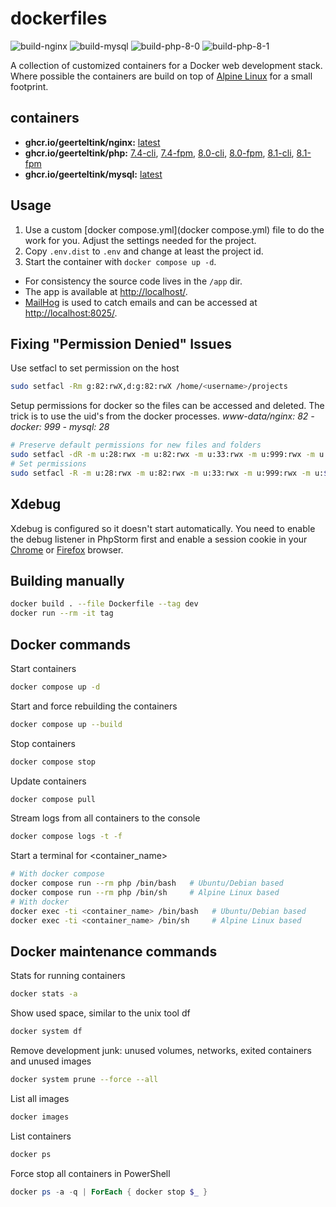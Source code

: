# dockerfiles

![build-nginx](https://github.com/geerteltink/dockerfiles/workflows/build-nginx/badge.svg)
![build-mysql](https://github.com/geerteltink/dockerfiles/workflows/build-mysql/badge.svg)
![build-php-8-0](https://github.com/geerteltink/dockerfiles/workflows/build-php-8-0/badge.svg)
![build-php-8-1](https://github.com/geerteltink/dockerfiles/workflows/build-php-8-1/badge.svg)

A collection of customized containers for a Docker web development stack. Where possible the containers are build on top of [Alpine Linux](http://alpinelinux.org/) for a small footprint.

## containers

- **ghcr.io/geerteltink/nginx:** [latest](https://github.com/geerteltink/dockerfiles/blob/master/nginx/latest.dockerfile)
- **ghcr.io/geerteltink/php:** [7.4-cli](https://github.com/geerteltink/dockerfiles/blob/master/php/7.4-cli.dockerfile), [7.4-fpm](https://github.com/geerteltink/dockerfiles/blob/master/php/7.4-fpm.dockerfile), [8.0-cli](https://github.com/geerteltink/dockerfiles/blob/master/php/8.0-cli.dockerfile), [8.0-fpm](https://github.com/geerteltink/dockerfiles/blob/master/php/8.0-fpm.dockerfile), [8.1-cli](https://github.com/geerteltink/dockerfiles/blob/master/php/8.1-cli.dockerfile), [8.1-fpm](https://github.com/geerteltink/dockerfiles/blob/master/php/8.1-fpm.dockerfile)
- **ghcr.io/geerteltink/mysql:** [latest](https://github.com/geerteltink/dockerfiles/blob/master/mysql/latest.dockerfile)

## Usage

1. Use a custom [docker compose.yml](docker compose.yml) file to do the work for you. Adjust the settings needed for the project.
2. Copy `.env.dist` to `.env` and change at least the project id.
3. Start the container with `docker compose up -d`.

- For consistency the source code lives in the `/app` dir.
- The app is available at [http://localhost/](http://localhost/).
- [MailHog](https://github.com/mailhog/MailHog) is used to catch emails and can be accessed at [http://localhost:8025/](http://localhost:8025/).

## Fixing "Permission Denied" Issues

Use setfacl to set permission on the host

```bash
sudo setfacl -Rm g:82:rwX,d:g:82:rwX /home/<username>/projects
```

Setup permissions for docker so the files can be accessed and deleted.
The trick is to use the uid's from the docker processes.
_www-data/nginx: 82 - docker: 999 - mysql: 28_

```bash
# Preserve default permissions for new files and folders
sudo setfacl -dR -m u:28:rwx -m u:82:rwx -m u:33:rwx -m u:999:rwx -m u:$(whoami):rwx data
# Set permissions
sudo setfacl -R -m u:28:rwx -m u:82:rwx -m u:33:rwx -m u:999:rwx -m u:$(whoami):rwx data
```

## Xdebug

Xdebug is configured so it doesn't start automatically. You need to enable the debug listener in PhpStorm first and enable a session cookie in your [Chrome](https://chrome.google.com/webstore/detail/xdebug-helper/eadndfjplgieldjbigjakmdgkmoaaaoc) or [Firefox](https://chrome.google.com/extensions/detail/eadndfjplgieldjbigjakmdgkmoaaaoc) browser.

## Building manually

```bash
docker build . --file Dockerfile --tag dev
docker run --rm -it tag
```

## Docker commands

Start containers

```bash
docker compose up -d
```

Start and force rebuilding the containers

```bash
docker compose up --build
```

Stop containers

```bash
docker compose stop
```

Update containers

```bash
docker compose pull
```

Stream logs from all containers to the console

```bash
docker compose logs -t -f
```

Start a terminal for <container_name>

```bash
# With docker compose
docker compose run --rm php /bin/bash   # Ubuntu/Debian based
docker compose run --rm php /bin/sh     # Alpine Linux based
# With docker
docker exec -ti <container_name> /bin/bash   # Ubuntu/Debian based
docker exec -ti <container_name> /bin/sh     # Alpine Linux based
```

## Docker maintenance commands

Stats for running containers

```bash
docker stats -a
```

Show used space, similar to the unix tool df

```bash
docker system df
```

Remove development junk: unused volumes, networks, exited containers and unused images

```bash
docker system prune --force --all
```

List all images

```bash
docker images
```

List containers

```bash
docker ps
```

Force stop all containers in PowerShell

```powershell
docker ps -a -q | ForEach { docker stop $_ }
```
